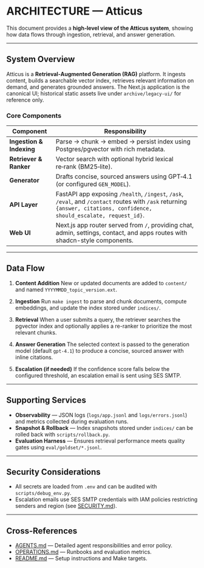 # ARCHITECTURE — Atticus

This document provides a **high‑level view of the Atticus system**, showing how data flows through ingestion, retrieval, and answer generation.

---

## System Overview

Atticus is a **Retrieval‑Augmented Generation (RAG)** platform.
It ingests content, builds a searchable vector index, retrieves relevant information on demand, and generates grounded answers.
The Next.js application is the canonical UI; historical static assets live under `archive/legacy-ui/` for reference only.

### Core Components

| Component | Responsibility |
|-----------|----------------|
| **Ingestion & Indexing** | Parse → chunk → embed → persist index using Postgres/pgvector with rich metadata. |
| **Retriever & Ranker** | Vector search with optional hybrid lexical re‑rank (BM25‑lite). |
| **Generator** | Drafts concise, sourced answers using GPT‑4.1 (or configured `GEN_MODEL`). |
| **API Layer** | FastAPI app exposing `/health`, `/ingest`, `/ask`, `/eval`, and `/contact` routes with `/ask` returning `{answer, citations, confidence, should_escalate, request_id}`. |
| **Web UI** | Next.js app router served from `/`, providing chat, admin, settings, contact, and apps routes with shadcn-style components. |

---

## Data Flow

1. **Content Addition**
   New or updated documents are added to `content/` and named `YYYYMMDD_topic_version.ext`.

2. **Ingestion**
   Run `make ingest` to parse and chunk documents, compute embeddings, and update the index stored under `indices/`.

3. **Retrieval**
   When a user submits a query, the retriever searches the pgvector index and optionally applies a re-ranker to prioritize the most relevant chunks.

4. **Answer Generation**
   The selected context is passed to the generation model (default `gpt-4.1`) to produce a concise, sourced answer with inline citations.

5. **Escalation (if needed)**
   If the confidence score falls below the configured threshold, an escalation email is sent using SES SMTP.

---

## Supporting Services

* **Observability** — JSON logs (`logs/app.jsonl` and `logs/errors.jsonl`) and metrics collected during evaluation runs.
* **Snapshot & Rollback** — Index snapshots stored under `indices/` can be rolled back with `scripts/rollback.py`.
* **Evaluation Harness** — Ensures retrieval performance meets quality gates using `eval/goldset/*.jsonl`.

---

## Security Considerations

* All secrets are loaded from `.env` and can be audited with `scripts/debug_env.py`.
* Escalation emails use SES SMTP credentials with IAM policies restricting senders and region (see [SECURITY.md](SECURITY.md)).

---

## Cross-References

* [AGENTS.md](AGENTS.md) — Detailed agent responsibilities and error policy.
* [OPERATIONS.md](OPERATIONS.md) — Runbooks and evaluation metrics.
* [README.md](README.md) — Setup instructions and Make targets.
